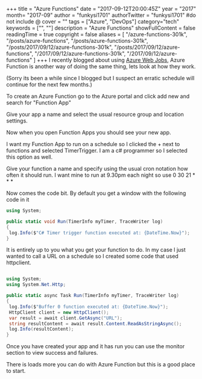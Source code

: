 +++
title = "Azure Functions"
date = "2017-09-12T20:00:45Z"
year = "2017"
month= "2017-09"
author = "funkysi1701"
authorTwitter = "funkysi1701" #do not include @
cover = ""
tags = ["Azure", "DevOps"]
category="tech"
keywords = ["", ""]
description =  "Azure Functions"
showFullContent = false
readingTime = true
copyright = false
aliases = [
    "/azure-functions-301k",
    "/posts/azure-functions",
    "/posts/azure-functions-301k",
    "/posts/2017/09/12/azure-functions-301k",
    "/posts/2017/09/12/azure-functions",
    "/2017/09/12/azure-functions-301k",
    "/2017/09/12/azure-functions"
]
+++
I recently blogged about using [Azure Web Jobs](https://www.funkysi1701.com/posts/using-azure-webjobs-to-automate-stuff), Azure Function is another way of doing the same thing, lets look at how they work.

(Sorry its been a while since I blogged but I suspect an erratic schedule will continue for the next few months.)

To create an Azure Function go to the Azure portal and click add new and search for "Function App"

Give your app a name and select the usual resource group and location settings.

Now when you open Function Apps you should see your new app.

I want my Function App to run on a schedule so I clicked the + next to functions and selected TimerTrigger. I am a c# programmer so I selected this option as well.

Give your function a name and specify using the usual cron notation how often it should run. I want mine to run at 9.30pm each night so use 0 30 21 \* \* \*

Now comes the code bit. By default you get a window with the following code in it

```csharp
using System;

public static void Run(TimerInfo myTimer, TraceWriter log)
{
 log.Info($"C# Timer trigger function executed at: {DateTime.Now}");
}
```

It is entirely up to you what you get your function to do. In my case I just wanted to call a URL on a schedule so I created some code that used httpclient.

```csharp

using System;
using System.Net.Http;

public static async Task Run(TimerInfo myTimer, TraceWriter log)
{
 log.Info($"Buffer 0 function executed at: {DateTime.Now}");
 HttpClient client = new HttpClient();
 var result = await client.GetAsync("URL");
 string resultContent = await result.Content.ReadAsStringAsync();
 log.Info(resultContent);
}
```

Once you have created your app and it has run you can use the monitor section to view success and failures.

There is loads more you can do with Azure Function but this is a good place to start.